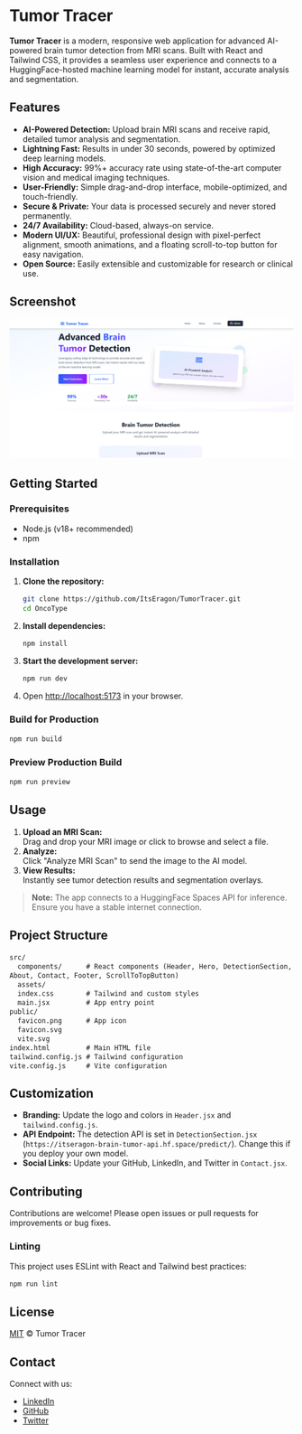 # Tumor Tracer

**Tumor Tracer** is a modern, responsive web application for advanced AI-powered brain tumor detection from MRI scans. Built with React and Tailwind CSS, it provides a seamless user experience and connects to a HuggingFace-hosted machine learning model for instant, accurate analysis and segmentation.

## Features

- **AI-Powered Detection:** Upload brain MRI scans and receive rapid, detailed tumor analysis and segmentation.
- **Lightning Fast:** Results in under 30 seconds, powered by optimized deep learning models.
- **High Accuracy:** 99%+ accuracy rate using state-of-the-art computer vision and medical imaging techniques.
- **User-Friendly:** Simple drag-and-drop interface, mobile-optimized, and touch-friendly.
- **Secure & Private:** Your data is processed securely and never stored permanently.
- **24/7 Availability:** Cloud-based, always-on service.
- **Modern UI/UX:** Beautiful, professional design with pixel-perfect alignment, smooth animations, and a floating scroll-to-top button for easy navigation.
- **Open Source:** Easily extensible and customizable for research or clinical use.

## Screenshot

![Tumor Tracer Screenshot](./public/Screenshot.png)

## Getting Started

### Prerequisites

- Node.js (v18+ recommended)
- npm

### Installation

1. **Clone the repository:**
   ```bash
   git clone https://github.com/ItsEragon/TumorTracer.git
   cd OncoType
   ```

2. **Install dependencies:**
   ```bash
   npm install
   ```

3. **Start the development server:**
   ```bash
   npm run dev
   ```

4. Open [http://localhost:5173](http://localhost:5173) in your browser.

### Build for Production

```bash
npm run build
```

### Preview Production Build

```bash
npm run preview
```

## Usage

1. **Upload an MRI Scan:**  
   Drag and drop your MRI image or click to browse and select a file.
2. **Analyze:**  
   Click "Analyze MRI Scan" to send the image to the AI model.
3. **View Results:**  
   Instantly see tumor detection results and segmentation overlays.

> **Note:** The app connects to a HuggingFace Spaces API for inference. Ensure you have a stable internet connection.

## Project Structure

```
src/
  components/      # React components (Header, Hero, DetectionSection, About, Contact, Footer, ScrollToTopButton)
  assets/          
  index.css        # Tailwind and custom styles
  main.jsx         # App entry point
public/
  favicon.png      # App icon
  favicon.svg      
  vite.svg         
index.html         # Main HTML file
tailwind.config.js # Tailwind configuration
vite.config.js     # Vite configuration
```

## Customization

- **Branding:** Update the logo and colors in `Header.jsx` and `tailwind.config.js`.
- **API Endpoint:** The detection API is set in `DetectionSection.jsx` (`https://itseragon-brain-tumor-api.hf.space/predict/`). Change this if you deploy your own model.
- **Social Links:** Update your GitHub, LinkedIn, and Twitter in `Contact.jsx`.

## Contributing

Contributions are welcome! Please open issues or pull requests for improvements or bug fixes.

### Linting

This project uses ESLint with React and Tailwind best practices:

```bash
npm run lint
```

## License

[MIT](LICENSE) © Tumor Tracer

## Contact

Connect with us:

- [LinkedIn](https://linkedin.com/in/itseragon)
- [GitHub](https://github.com/ItsEragon)
- [Twitter](https://x.com/reek312)
